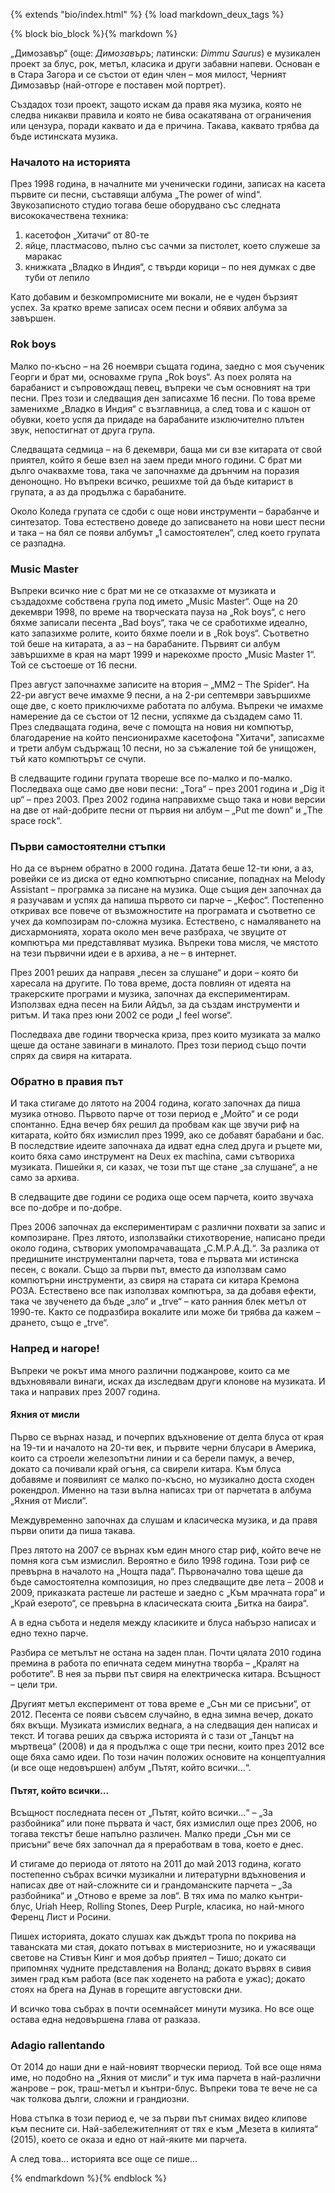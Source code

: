 {% extends "bio/index.html" %}
{% load markdown_deux_tags %}

{% block bio_block %}{% markdown %}

„Димозавър“ (още: *Димозавъръ*; латински: *Dimmu Saurus*) е музикален проект за блус, рок, метъл, класика и други забавни напеви. Основан е в Стара Загора и се състои от един член – моя милост, Черният Димозавър (най-отгоре е поставен мой портрет).

Създадох този проект, защото искам да правя яка музика, която не следва никакви правила и която не бива осакатявана от ограничения или цензура, поради каквато и да е причина. Такава, каквато трябва да бъде истинската музика.

### Началото на историята

През 1998 година, в началните ми ученически години, записах на касета първите си песни, съставящи албума „The power of wind“. Звукозаписното студио тогава беше оборудвано със следната висококачествена техника:

1. касетофон „Хитачи“ от 80-те
2. яйце, пластмасово, пълно със сачми за пистолет, което служеше за маракас
3. книжката „Владко в Индия“, с твърди корици – по нея думках с две туби от лепило

Като добавим и безкомпромисните ми вокали, не е чуден бързият успех. За кратко време записах осем песни и обявих албума за завършен.

### Rok boys

Малко по-късно – на 26 ноември същата година, заедно с моя съученик Георги и брат ми, основахме група „Rok boys“. Аз поех ролята на барабанист и съпровождащ певец, въпреки че съм основният на три песни. През този и следващия ден записахме 16 песни. По това време заменихме „Владко в Индия“ с възглавница, а след това и с кашон от обувки, което успя да придаде на барабаните изключително плътен звук, непостигнат от друга група.

Следващата седмица – на 6 декември, баща ми си взе китарата от свой приятел, който я беше взел на заем преди много години. С брат ми дълго очаквахме това, така че започнахме да дрънчим на поразия денонощно. Но въпреки всичко, решихме той да бъде китарист в групата, а аз да продължа с барабаните.

Около Коледа групата се сдоби с още нови инструменти – барабанче и синтезатор. Това естествено доведе до записването на нови шест песни и така – на бял се появи албумът „1 самостоятелен“, след което групата се разпадна.

### Music Master

Въпреки всичко ние с брат ми не се отказахме от музиката и създадохме собствена група под името „Music Master“. Още на 20 декември 1998, по време на творческата пауза на „Rok boys“, с него бяхме записали песента „Bad boys“, така че се сработихме идеално, като запазихме ролите, които бяхме поели и в „Rok boys“. Съответно той беше на китарата, а аз – на барабаните. Първият си албум завършихме в края на март 1999 и нарекохме просто „Music Master 1“. Той се състоеше от 16 песни.

През август започнахме записите на втория – „MM2 – The Spider“. На 22-ри август вече имахме 9 песни, а на 2-ри септември завършихме още две, с което приключихме работата по албума. Въпреки че имахме намерение да се състои от 12 песни, успяхме да създадем само 11. През следващата година, вече с помощта на новия ни компютър, благодарение на който пенсионирахме касетофона "Хитачи", записахме и трети албум съдържащ 10 песни, но за съжаление той бе унищожен, тъй като компютърът се счупи.

В следващите години групата твореше все по-малко и по-малко. Последваха още само две нови песни: „Tora“ – през 2001 година и „Dig it up“ – през 2003. През 2002 година направихме също така и нови версии на две от най-добрите песни от първия ни албум – „Put me down“ и „The space rock“.

### Първи самостоятелни стъпки

Но да се върнем обратно в 2000 година. Датата беше 12-ти юни, а аз, ровейки се из диска от едно компютърно списание, попаднах на Melody Assistant – програмка за писане на музика. Още същия ден започнах да я разучавам и успях да напиша първото си парче – „Кефос“. Постепенно откривах все повече от възможностите на програмата и съответно се учех да композирам по-сложна музика. Естествено, с намаляването на дисхармонията, хората около мен вече разбраха, че звуците от компютъра ми представляват музика. Въпреки това мисля, че мястото на тези първични идеи е в архива, а не – в интернет.

През 2001 реших да направя „песен за слушане“ и дори – която би харесала на другите. По това време, доста повлиян от идеята на тракерските програми и музика, започнах да експериментирам. Използвах една песен на Били Айдъл, за да създам инструменти и ритъм. И така през юни 2002 се роди „I feel worse“.

Последваха две години творческа криза, през които музиката за малко щеше да остане завинаги в миналото. През този период също почти спрях да свиря на китарата.

### Обратно в правия път

И така стигаме до лятото на 2004 година, когато започнах да пиша музика отново. Първото парче от този период е „Мойто“ и се роди спонтанно. Една вечер бях решил да пробвам как ще звучи риф на китарата, който бях измислил през 1999, ако се добавят барабани и бас. В последствие идеите започнаха да идват една след друга и ръцете ми, които бяха само инструмент на Deux ex machina, сами сътвориха музиката. Пишейки я, си казах, че този път ще стане „за слушане“, а не само за архива.

В следващите две години се родиха още осем парчета, които звучаха все по-добре и по-добре.

През 2006 започнах да експериментирам с различни похвати за запис и композиране. През лятото, използвайки стихотворение, написано преди около година, сътворих умопомрачаващата „С.М.Р.А.Д.“. За разлика от предишните инструментални парчета, това е първата ми истинска песен, с вокали. Също за първи път, вместо да използвам само компютърни инструменти, аз свиря на старата си китара Кремона РОЗА. Естествено все пак използвах компютъра, за да добавя ефекти, така че звученето да бъде „зло“ и „trve“ – като ранния блек метъл от 1990-те. Както се подразбира вокалите или може би трябва да кажем – дрането, също е „trve“.

### Напред и нагоре!

Въпреки че рокът има много различни поджанрове, които са ме вдъхновявали винаги, исках да изследвам други клонове на музиката. И така и направих през 2007 година.

#### Яхния от мисли

Първо се върнах назад, и почерпих вдъхновение от делта блуса от края на 19-ти и началото на 20-ти век, и първите черни блусари в Америка, които са строели железопътни линии и са берели памук, а вечер, докато са почивали край огъня, са свирели китара. Към блуса добавяме и появилият се малко по-късно, но музикално доста сходен рокендрол. Именно на тази вълна написах три от парчетата в албума „Яхния от Мисли“.

Междувременно започнах да слушам и класическа музика, и да правя първи опити да пиша такава.

През лятото на 2007 се върнах към един много стар риф, който вече не помня кога съм измислил. Вероятно е било 1998 година. Този риф се превърна в началото на „Нощта пада“. Първоначално това щеше да бъде самостоятелна композиция, но през следващите две лета – 2008 и 2009, приказката растеше ли растеше и заедно с „Към мрачната гора“ и „Край езерото“, се превърна в класическата сюита „Битка на баира“.

А в една събота и неделя между класиките и блуса набързо написах и едно техно парче.

Разбира се метълът не остана на заден план. Почти цялата 2010 година премина в работа по епичната седем минутна творба – „Кралят на роботите“. В нея за първи път свиря на електрическа китара. Всъщност – цели три.

Другият метъл експеримент от това време е „Сън ми се присъни“, от 2012. Песента се появи съвсем случайно, в една зимна вечер, докато бях вкъщи. Музиката измислих веднага, а на следващия ден написах и текст. И тогава реших да свържа историята ѝ с тази от „Танцът на мъртвеца“ (2008) и да я продължа с още три песни, които през 2012 все още бяха само идеи. По този начин положих основите на концептуалния (и все още недовършен) албум „Пътят, който всички...“.

#### Пътят, който всички...

Всъщност последната песен от „Пътят, който всички...“ – „За разбойника“ или поне първата ѝ част, бях измислил още през 2006, но тогава текстът беше напълно различен. Малко преди „Сън ми се присъни“ вече бях започнал да я преработвам  в това, което е днес.

И стигаме до периода от лятото на 2011 до май 2013 година, когато постепенно събрах всички музикални и литературни вдъхновения и написах две от най-сложните си и грандоманските парчета – „За разбойника“ и „Отново е време за лов“. В тях има по малко кънтри-блус, Uriah Heep, Rolling Stones, Deep Purple, класика, но най-много Ференц Лист и Росини.

Пишех историята, докато слушах как дъждът тропа по покрива на таванската ми стая, докато потъвах в мистериозните, но и ужасяващи светове на Стивън Кинг и моя добър приятел – Тишо; докато си припомнях чудните представления на Воланд; докато вървях в сивия зимен град към работа (все пак ходенето на работа е ужас); докато стоях на брега на Дунав в горещите августовски дни.

И всичко това събрах в почти осемнайсет минути музика. Но все още остава една недовършена глава от разказа.

### Adagio rallentando

От 2014 до наши дни е най-новият творчески период. Той все още няма име, но подобно на „Яхния от мисли“ и тук има парчета в най-различни жанрове – рок, траш-метъл и кънтри-блус. Въпреки това те вече не са чак толкова дълги, сложни и грандиозни.

Нова стъпка в този период е, че за първи път снимах видео клипове към песните си. Най-забележителният от тях е към „Мезета в килията“ (2015), което се оказа и едно от най-яките ми парчета.

А след това... историята все още се пише...

{% endmarkdown %}{% endblock %}
